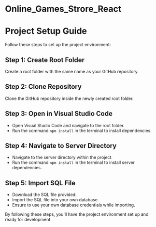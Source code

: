 # Online_Games_Strore_React
# Project Setup Guide

Follow these steps to set up the project environment:

## Step 1: Create Root Folder
Create a root folder with the same name as your GitHub repository.

## Step 2: Clone Repository
Clone the GitHub repository inside the newly created root folder.

## Step 3: Open in Visual Studio Code
- Open Visual Studio Code and navigate to the root folder.
- Run the command `npm install` in the terminal to install dependencies.

## Step 4: Navigate to Server Directory
- Navigate to the server directory within the project.
- Run the command `npm install` in the terminal to install server dependencies.

## Step 5: Import SQL File
- Download the SQL file provided.
- Import the SQL file into your own database.
- Ensure to use your own database credentials while importing.

By following these steps, you'll have the project environment set up and ready for development.

